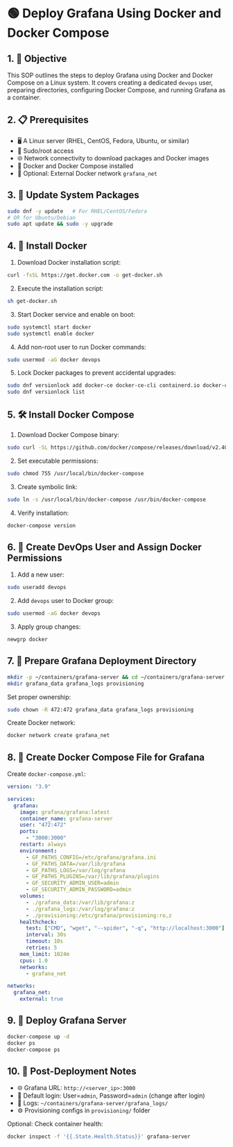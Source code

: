 # 🟢 Deploy Grafana Using Docker and Docker Compose

## 1. 🎯 Objective
This SOP outlines the steps to deploy Grafana using Docker and Docker Compose on a Linux system. It covers creating a dedicated `devops` user, preparing directories, configuring Docker Compose, and running Grafana as a container.

## 2. 📋 Prerequisites
- 🖥️ A Linux server (RHEL, CentOS, Fedora, Ubuntu, or similar)  
- 🔑 Sudo/root access  
- 🌐 Network connectivity to download packages and Docker images  
- 🐳 Docker and Docker Compose installed  
- 🌉 Optional: External Docker network `grafana_net`

## 3. 🔄 Update System Packages
```bash
sudo dnf -y update   # For RHEL/CentOS/Fedora
# OR for Ubuntu/Debian
sudo apt update && sudo -y upgrade
```

## 4. 🐳 Install Docker
1. Download Docker installation script:
```bash
curl -fsSL https://get.docker.com -o get-docker.sh
```
2. Execute the installation script:
```bash
sh get-docker.sh
```
3. Start Docker service and enable on boot:
```bash
sudo systemctl start docker
sudo systemctl enable docker
```
4. Add non-root user to run Docker commands:
```bash
sudo usermod -aG docker devops
```
5. Lock Docker packages to prevent accidental upgrades:
```bash
sudo dnf versionlock add docker-ce docker-ce-cli containerd.io docker-compose-plugin
sudo dnf versionlock list
```

## 5. 🛠️ Install Docker Compose
1. Download Docker Compose binary:
```bash
sudo curl -SL https://github.com/docker/compose/releases/download/v2.40.0/docker-compose-linux-x86_64 -o /usr/local/bin/docker-compose
```
2. Set executable permissions:
```bash
sudo chmod 755 /usr/local/bin/docker-compose
```
3. Create symbolic link:
```bash
sudo ln -s /usr/local/bin/docker-compose /usr/bin/docker-compose
```
4. Verify installation:
```bash
docker-compose version
```

## 6. 👤 Create DevOps User and Assign Docker Permissions
1. Add a new user:
```bash
sudo useradd devops
```
2. Add `devops` user to Docker group:
```bash
sudo usermod -aG docker devops
```
3. Apply group changes:
```bash
newgrp docker
```

## 7. 📂 Prepare Grafana Deployment Directory
```bash
mkdir -p ~/containers/grafana-server && cd ~/containers/grafana-server
mkdir grafana_data grafana_logs provisioning
```
Set proper ownership:
```bash
sudo chown -R 472:472 grafana_data grafana_logs provisioning
```
Create Docker network:
```bash
docker network create grafana_net
```

## 8. 📄 Create Docker Compose File for Grafana
Create `docker-compose.yml`:
```yaml
version: "3.9"

services:
  grafana:
    image: grafana/grafana:latest
    container_name: grafana-server
    user: "472:472"
    ports:
      - "3000:3000"
    restart: always
    environment:
      - GF_PATHS_CONFIG=/etc/grafana/grafana.ini
      - GF_PATHS_DATA=/var/lib/grafana
      - GF_PATHS_LOGS=/var/log/grafana
      - GF_PATHS_PLUGINS=/var/lib/grafana/plugins
      - GF_SECURITY_ADMIN_USER=admin
      - GF_SECURITY_ADMIN_PASSWORD=admin
    volumes:
      - ./grafana_data:/var/lib/grafana:z
      - ./grafana_logs:/var/log/grafana:z
      - ./provisioning:/etc/grafana/provisioning:ro,z
    healthcheck:
      test: ["CMD", "wget", "--spider", "-q", "http://localhost:3000"]
      interval: 30s
      timeout: 10s
      retries: 5
    mem_limit: 1024m
    cpus: 1.0
    networks:
      - grafana_net

networks:
  grafana_net:
    external: true
```

## 9. 🚀 Deploy Grafana Server
```bash
docker-compose up -d
docker ps
docker-compose ps
```

## 10. 📌 Post-Deployment Notes
- 🌐 Grafana URL: `http://<server_ip>:3000`  
- 🔑 Default login: User=`admin`, Password=`admin` (change after login)  
- 📄 Logs: `~/containers/grafana-server/grafana_logs/`  
- ⚙️ Provisioning configs in `provisioning/` folder

Optional: Check container health:
```bash
docker inspect -f '{{.State.Health.Status}}' grafana-server
```

